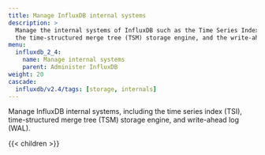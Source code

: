 ```yaml
---
title: Manage InfluxDB internal systems
description: >
  Manage the internal systems of InfluxDB such as the Time Series Index (TSI),
  the time-structured merge tree (TSM) storage engine, and the write-ahead log (WAL).
menu:
  influxdb_2_4:
    name: Manage internal systems
    parent: Administer InfluxDB
weight: 20
cascade:
  influxdb/v2.4/tags: [storage, internals]
---
```


Manage InfluxDB internal systems, including the time series index (TSI), time-structured merge tree (TSM) storage engine, and write-ahead log (WAL).

{{< children >}}